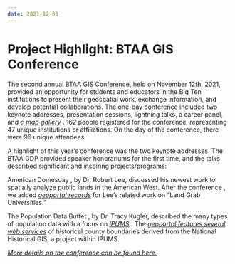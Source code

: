 ```yaml
---
date: 2021-12-01
---
```


# Project Highlight: BTAA GIS Conference

The second annual BTAA GIS Conference, held on November 12th, 2021, provided an opportunity for students and educators in the Big Ten institutions to present their geospatial work, exchange information, and develop potential collaborations. The one-day conference included two keynote addresses, presentation sessions, lightning talks, a career panel, and   _[a map gallery](https://sites.google.com/umn.edu/btaa-gdp/btaa-gis-conference/btaa-gis-conference-2021/2021-map-gallery)_  .    162 people registered for the conference, representing 47 unique institutions or affiliations. On the day of the conference, there were 96 unique attendees.

A highlight of this year’s conference was the two keynote addresses.   The BTAA GDP provided speaker honorariums for the first time, and the talks   described significant and inspiring projects/programs: 

American Domesday  , by Dr. Robert Lee, discussed his newest work to spatially analyze public lands in the American West. After the   conference  , we added   _[geoportal records](https://geo.btaa.org/catalog/HCN-Digital-Projects_landgrabu-data)_   for Lee’s related work on “Land Grab Universities.” 

The Population Data Buffet  , by Dr. Tracy Kugler, described the many types of population data with a focus on   _[IPUMS](https://www.ipums.org)_  . The   _[geoportal features several web services](https://geo.btaa.org/catalog?f%5Bdct_source_sm%5D%5B%5D=05d-10)_   of historical county boundaries derived from the National Historical GIS, a project within IPUMS.

_[More details on the conference can be found here.](https://sites.google.com/umn.edu/btaa-gdp/btaa-gis-conference)_
